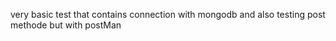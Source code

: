 very basic test that contains connection with mongodb 
and also testing post methode but with postMan  
